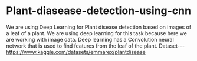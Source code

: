 # Plant-diasease-detection-using-cnn
We are using Deep Learning for Plant disease detection based on images of a leaf of a plant. We are using deep learning for this task because here we are working with image data. Deep learning has a Convolution neural network that is used to find features from the leaf of the plant.
Dataset--- https://www.kaggle.com/datasets/emmarex/plantdisease
